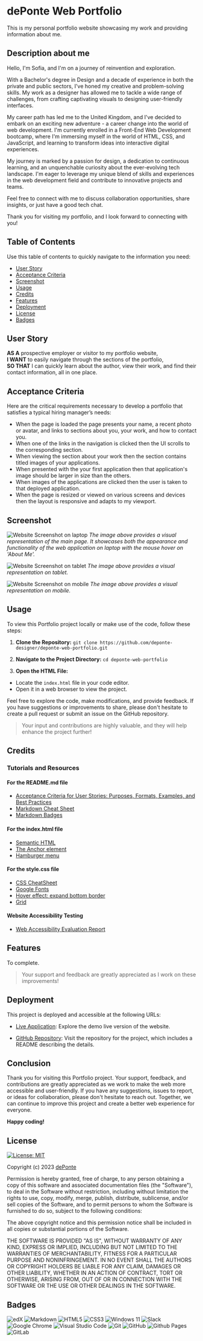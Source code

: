 # dePonte Web Portfolio

This is my personal portfolio website showcasing my work and providing information about me.


## Description about me

Hello, I'm Sofia, and I'm on a journey of reinvention and exploration. 

With a Bachelor's degree in Design and a decade of experience in both the private and public sectors, I've honed my creative and problem-solving skills. My work as a designer has allowed me to tackle a wide range of challenges, from crafting captivating visuals to designing user-friendly interfaces.

My career path has led me to the United Kingdom, and I've decided to embark on an exciting new adventure - a career change into the world of web development. I'm currently enrolled in a Front-End Web Development bootcamp, where I'm immersing myself in the world of HTML, CSS, and JavaScript, and learning to transform ideas into interactive digital experiences.

My journey is marked by a passion for design, a dedication to continuous learning, and an unquenchable curiosity about the ever-evolving tech landscape. I'm eager to leverage my unique blend of skills and experiences in the web development field and contribute to innovative projects and teams.

Feel free to connect with me to discuss collaboration opportunities, share insights, or just have a good tech chat.

Thank you for visiting my portfolio, and I look forward to connecting with you!


## Table of Contents

Use this table of contents to quickly navigate to the information you need:

- [User Story](#user-story)
- [Acceptance Criteria](#acceptance-criteria)
- [Screenshot](#screenshot)
- [Usage](#usage)
- [Credits](#credits)
- [Features](#features)
- [Deployment](#deployment)
- [License](#license)
- [Badges](#badges)


## User Story

**AS A** prospective employer or visitor to my portfolio website,  
**I WANT** to easily navigate through the sections of the portfolio,  
**SO THAT** I can quickly learn about the author, view their work, and find their contact information, all in one place.


## Acceptance Criteria

Here are the critical requirements necessary to develop a portfolio that satisfies a typical hiring manager’s needs:

- When the page is loaded the page presents your name, a recent photo or avatar, and links to sections about you, your work, and how to contact you.
- When one of the links in the navigation is clicked then the UI scrolls to the corresponding section.
- When viewing the section about your work then the section contains titled images of your applications.
- When presented with the your first application then that application's image should be larger in size than the others.
- When images of the applications are clicked then the user is taken to that deployed application.
- When the page is resized or viewed on various screens and devices then the layout is responsive and adapts to my viewport.


## Screenshot

![Website Screenshot on laptop](./images/portfolio-screenshot-laptop.png)
*The image above provides a visual representation of the main page. It showcases both the appearance and functionality of the web application on laptop with the mouse hover on 'About Me'.*

![Website Screenshot on tablet](./images/portfolio-screenshot-tablet.png)
*The image above provides a visual representation on tablet.*

![Website Screenshot on mobile](./images/portfolio-screenshot-mobile.png)
*The image above provides a visual representation on mobile.*


## Usage

To view this Portfolio project locally or make use of the code, follow these steps:

1. **Clone the Repository:**
`git clone https://github.com/deponte-designer/deponte-web-portfolio.git`

2. **Navigate to the Project Directory:**
`cd deponte-web-portfolio`

3. **Open the HTML File:**
- Locate the `index.html` file in your code editor.
- Open it in a web browser to view the project.

Feel free to explore the code, make modifications, and provide feedback. If you have suggestions or improvements to share, please don't hesitate to create a pull request or submit an issue on the GitHub repository.

>Your input and contributions are highly valuable, and they will help enhance the project further!


## Credits

### Tutorials and Resources

#### For the README.md file
- [Acceptance Criteria for User Stories: Purposes, Formats, Examples, and Best Practices](https://www.altexsoft.com/blog/business/acceptance-criteria-purposes-formats-and-best-practices/)
- [Markdown Cheat Sheet](https://www.markdownguide.org/cheat-sheet)
- [Markdown Badges](https://github.com/Ileriayo/markdown-badges)

#### For the index.html file
- [Semantic HTML](https://www.w3schools.com/html/html5_semantic_elements.asp)
- [The Anchor element](https://developer.mozilla.org/en-US/docs/Web/HTML/Element/a)
- [Hamburger menu](https://www.w3schools.com/howto/howto_js_mobile_navbar.asp)

#### For the style.css file
- [CSS CheatSheet](https://htmlcheatsheet.com/css/)
- [Google Fonts](https://fonts.google.com/)
- [Hover effect: expand bottom border](https://stackoverflow.com/questions/28623446/hover-effect-expand-bottom-border)
- [Grid](https://developer.mozilla.org/en-US/docs/Web/CSS/grid)


#### Website Accessibility Testing
- [Web Accessibility Evaluation Report](https://wave.webaim.org/report#/https://deponte-designer.github.io/deponte-web-portfolio/)

## Features

To complete.

>Your support and feedback are greatly appreciated as I work on these improvements!


## Deployment

This project is deployed and accessible at the following URLs:

- [Live Application](https://deponte-designer.github.io/deponte-web-portfolio): Explore the demo live version of the website.

- [GitHub Repository](https://github.com/deponte-designer/deponte-web-portfolio): Visit the repository for the project, which includes a README describing the details.


## Conclusion

Thank you for visiting this Portfolio project. Your support, feedback, and contributions are greatly appreciated as we work to make the web more accessible and user-friendly. If you have any suggestions, issues to report, or ideas for collaboration, please don't hesitate to reach out. Together, we can continue to improve this project and create a better web experience for everyone.

**Happy coding!**


## License

[![License: MIT](https://img.shields.io/badge/License-MIT-yellow.svg)](https://opensource.org/licenses/MIT)

Copyright (c) 2023 [dePonte](https://github.com/deponte-designer)

Permission is hereby granted, free of charge, to any person obtaining a copy of this software and associated documentation files (the "Software"), to deal in the Software without restriction, including without limitation the rights to use, copy, modify, merge, publish, distribute, sublicense, and/or sell copies of the Software, and to permit persons to whom the Software is furnished to do so, subject to the following conditions:

The above copyright notice and this permission notice shall be included in all copies or substantial portions of the Software.

THE SOFTWARE IS PROVIDED "AS IS", WITHOUT WARRANTY OF ANY KIND, EXPRESS OR IMPLIED, INCLUDING BUT NOT LIMITED TO THE WARRANTIES OF MERCHANTABILITY, FITNESS FOR A PARTICULAR PURPOSE AND NONINFRINGEMENT. IN NO EVENT SHALL THE AUTHORS OR COPYRIGHT HOLDERS BE LIABLE FOR ANY CLAIM, DAMAGES OR OTHER LIABILITY, WHETHER IN AN ACTION OF CONTRACT, TORT OR OTHERWISE, ARISING FROM, OUT OF OR IN CONNECTION WITH THE SOFTWARE OR THE USE OR OTHER DEALINGS IN THE SOFTWARE.


## Badges

![edX](https://img.shields.io/badge/edX-%2302262B.svg?style=for-the-badge&logo=edX&logoColor=white)
![Markdown](https://img.shields.io/badge/markdown-%23000000.svg?style=for-the-badge&logo=markdown&logoColor=white)
![HTML5](https://img.shields.io/badge/html5-%23E34F26.svg?style=for-the-badge&logo=html5&logoColor=white)
![CSS3](https://img.shields.io/badge/css3-%231572B6.svg?style=for-the-badge&logo=css3&logoColor=white)
![Windows 11](https://img.shields.io/badge/Windows%2011-%230079d5.svg?style=for-the-badge&logo=Windows%2011&logoColor=white)
![Slack](https://img.shields.io/badge/Slack-4A154B?style=for-the-badge&logo=slack&logoColor=white)
![Google Chrome](https://img.shields.io/badge/Google%20Chrome-4285F4?style=for-the-badge&logo=GoogleChrome&logoColor=white)
![Visual Studio Code](https://img.shields.io/badge/Visual%20Studio%20Code-0078d7.svg?style=for-the-badge&logo=visual-studio-code&logoColor=white)
![Git](https://img.shields.io/badge/git-%23F05033.svg?style=for-the-badge&logo=git&logoColor=white)
![GitHub](https://img.shields.io/badge/github-%23121011.svg?style=for-the-badge&logo=github&logoColor=white)
![Github Pages](https://img.shields.io/badge/github%20pages-121013?style=for-the-badge&logo=github&logoColor=white)
![GitLab](https://img.shields.io/badge/gitlab-%23181717.svg?style=for-the-badge&logo=gitlab&logoColor=white)